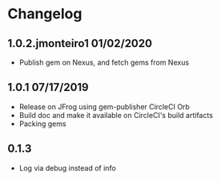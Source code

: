 Changelog
=========

## 1.0.2.jmonteiro1 01/02/2020

  * Publish gem on Nexus, and fetch gems from Nexus

## 1.0.1 07/17/2019
  * Release on JFrog using gem-publisher CircleCI Orb
  * Build doc and make it available on CircleCI's build artifacts
  * Packing gems

## 0.1.3
  * Log via debug instead of info

